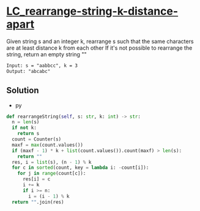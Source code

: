 # [LC_rearrange-string-k-distance-apart](https://leetcode.com/problems/rearrange-string-k-distance-apart)

Given string s and an integer k, rearrange s such that the same characters are at least distance k from each other
If it's not possible to rearrange the string, return an empty string ""


```txt
Input: s = "aabbcc", k = 3
Output: "abcabc"
```

## Solution

* py

```py
def rearrangeString(self, s: str, k: int) -> str:
  n = len(s)
  if not k:
    return s
  count = Counter(s)
  maxf = max(count.values())
  if (maxf - 1) * k + list(count.values()).count(maxf) > len(s):
    return ""
  res, i = list(s), (n - 1) % k
  for c in sorted(count, key = lambda i: -count[i]):
    for j in range(count[c]):
      res[i] = c
      i += k
      if i >= n:
        i = (i - 1) % k
  return "".join(res)
```
